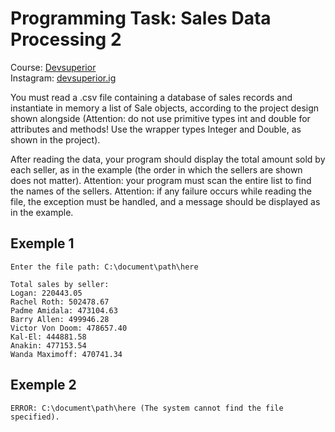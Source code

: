 # Programming Task: Sales Data Processing 2

Course: [Devsuperior](https://devsuperior.com.br)<br>
Instagram: [devsuperior.ig](https://www.instagram.com/devsuperior.ig/)

You must read a .csv file containing a database of sales records and instantiate in memory a list of Sale objects, according to the project design shown alongside (Attention: do not use primitive types int and double for attributes and methods! Use the wrapper types Integer and Double, as shown in the project).

After reading the data, your program should display the total amount sold by each seller, as in the example (the order in which the sellers are shown does not matter).
Attention: your program must scan the entire list to find the names of the sellers.
Attention: if any failure occurs while reading the file, the exception must be handled, and a message should be displayed as in the example.

## Exemple 1
```
Enter the file path: C:\document\path\here

Total sales by seller:
Logan: 220443.05
Rachel Roth: 502478.67
Padme Amidala: 473104.63
Barry Allen: 499946.28
Victor Von Doom: 478657.40
Kal-El: 444881.58
Anakin: 477153.54
Wanda Maximoff: 470741.34
```
## Exemple 2
```
ERROR: C:\document\path\here (The system cannot find the file specified).
```
